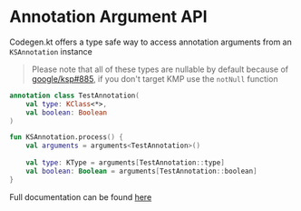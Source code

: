# Annotation Argument API

Codegen.kt offers a type safe way to access annotation arguments from an `KSAnnotation` instance

> Please note that all of these types are nullable by default because of
> [google/ksp#885](https://github.com/google/ksp/issues/885), if you don't target KMP use the `notNull` function

```kotlin
annotation class TestAnnotation(
    val type: KClass<*>,
    val boolean: Boolean
)

fun KSAnnotation.process() {
    val arguments = arguments<TestAnnotation>()
    
    val type: KType = arguments[TestAnnotation::type]
    val boolean: Boolean = arguments[TestAnnotation::boolean]
}
```

Full documentation can be found [here]()
